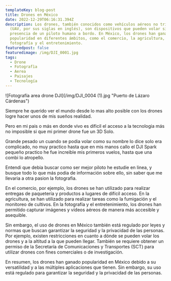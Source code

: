 ```yaml
---
templateKey: blog-post
title: Drones en México
date: 2022-12-29T06:16:31.394Z
description: Los drones, también conocidos como vehículos aéreos no tripulados
  (UAV, por sus siglas en inglés), son dispositivos que pueden volar sin la
  presencia de un piloto humano a bordo. En México, los drones han ganado
  popularidad en diferentes ámbitos, como el comercio, la agricultura, la
  fotografía y el entretenimiento.
featuredpost: false
featuredimage: /img/DJI_0001.jpg
tags:
  - Drone
  - Fotografìa
  - Aerea
  - Paisajes
  - Tecnología
---
```

![Fotografía area drone DJI](/img/DJI_0004 (1).jpg "Puerto de Lázaro Cárdenas")

Siempre he querido ver el mundo desde lo mas alto posible con los drones logre hacer unos de mis sueños realidad.

Pero en mi pais o más en donde vivo es dificil el acceso a la tecnologia más no imposible si que mi primer drone fue un 3D Solo.

Grande pesado un cuando se podia volar como su nombre lo dice solo era complicado, no muy practico hasta que en mis manos callo el DJI Spark pequeño practico he fue increible mis primeros vuelos, hasta que una combi lo atropello.

Entendi que debia buscar como ser mejor piloto he estudie en linea, y busque todo lo que más podia de información sobre ello, sin saber que me llevaria a otra pasion la fotografia.

En el comercio, por ejemplo, los drones se han utilizado para realizar entregas de paquetería y productos a lugares de difícil acceso. En la agricultura, se han utilizado para realizar tareas como la fumigación y el monitoreo de cultivos. En la fotografía y el entretenimiento, los drones han permitido capturar imágenes y vídeos aéreos de manera más accesible y asequible.

Sin embargo, el uso de drones en México también está regulado por leyes y normas que buscan garantizar la seguridad y la privacidad de las personas. Por ejemplo, existen restricciones en cuanto a dónde se pueden volar los drones y a la altitud a la que pueden llegar. También se requiere obtener un permiso de la Secretaría de Comunicaciones y Transportes (SCT) para utilizar drones con fines comerciales o de investigación.

En resumen, los drones han ganado popularidad en México debido a su versatilidad y a las múltiples aplicaciones que tienen. Sin embargo, su uso está regulado para garantizar la seguridad y la privacidad de las personas.